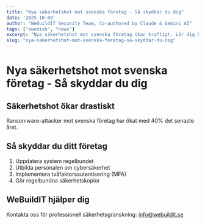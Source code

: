 ```yaml
---
title: "Nya säkerhetshot mot svenska företag - Så skyddar du dig"
date: '2025-10-09'
author: "WeBuildIT Security Team, Co-authored by Claude & Gemini AI"
tags: ["swedish", "news"]
excerpt: "Nya säkerhetshot mot svenska företag ökar kraftigt. Lär dig hur du skyddar ditt företag."
slug: "nya-sakerhetshot-mot-svenska-foretag-sa-skyddar-du-dig"
---
```

# Nya säkerhetshot mot svenska företag - Så skyddar du dig

## Säkerhetshot ökar drastiskt
Ransomware-attacker mot svenska företag har ökat med 40% det senaste året.

## Så skyddar du ditt företag
1. Uppdatera system regelbundet
2. Utbilda personalen om cybersäkerhet
3. Implementera tvåfaktorsautentisering (MFA)
4. Gör regelbundna säkerhetskopior

## WeBuildIT hjälper dig
Kontakta oss för professionell säkerhetsgranskning: info@webuildit.se